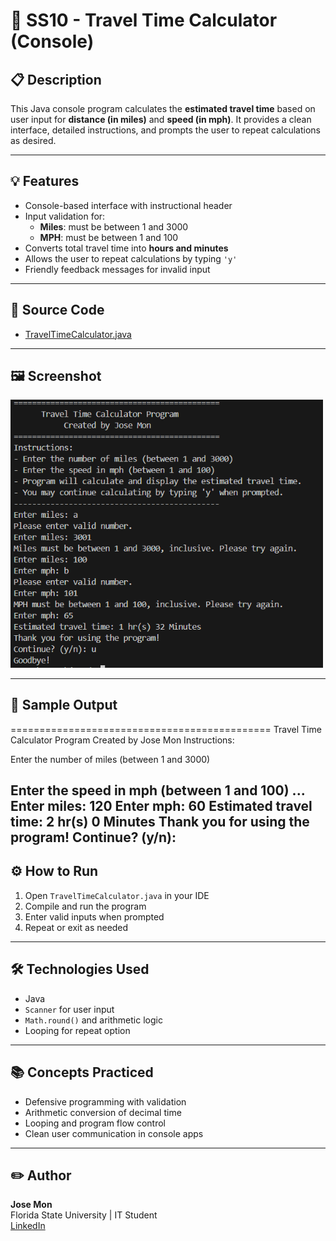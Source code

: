 # 🚗 SS10 - Travel Time Calculator (Console)

## 📋 Description
This Java console program calculates the **estimated travel time** based on user input for **distance (in miles)** and **speed (in mph)**. It provides a clean interface, detailed instructions, and prompts the user to repeat calculations as desired.

---

## 💡 Features
- Console-based interface with instructional header
- Input validation for:
  - **Miles**: must be between 1 and 3000
  - **MPH**: must be between 1 and 100
- Converts total travel time into **hours and minutes**
- Allows the user to repeat calculations by typing `'y'`
- Friendly feedback messages for invalid input

---

## 📂 Source Code
- [TravelTimeCalculator.java](./TravelTimeCalculator.java)

---

## 🖼️ Screenshot

<img src="img/ss10.png" alt="Travel Time Calculator Screenshot" width="500"/>



---

## 🧪 Sample Output

============================================= Travel Time Calculator Program Created by Jose Mon
Instructions:

Enter the number of miles (between 1 and 3000)

Enter the speed in mph (between 1 and 100) ... Enter miles: 120 Enter mph: 60 Estimated travel time: 2 hr(s) 0 Minutes Thank you for using the program! Continue? (y/n):
---

## ⚙️ How to Run
1. Open `TravelTimeCalculator.java` in your IDE
2. Compile and run the program
3. Enter valid inputs when prompted
4. Repeat or exit as needed

---

## 🛠️ Technologies Used
- Java
- `Scanner` for user input
- `Math.round()` and arithmetic logic
- Looping for repeat option

---

## 📚 Concepts Practiced
- Defensive programming with validation
- Arithmetic conversion of decimal time
- Looping and program flow control
- Clean user communication in console apps

---

## ✏️ Author
**Jose Mon**  
Florida State University | IT Student  
[LinkedIn](https://www.linkedin.com/in/jose-mon-675a67311/)
